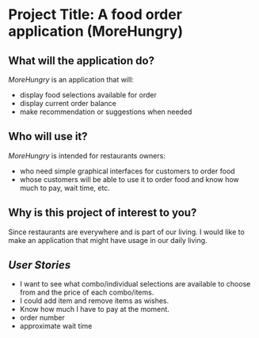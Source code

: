 # Project Title: A food order application (MoreHungry)

## What will the application do?

*MoreHungry*  is an application that will:
- display food selections available for order
- display current order balance
- make recommendation or suggestions when needed


## Who will use it?
*MoreHungry* is intended for restaurants owners:
- who need simple graphical interfaces for 
customers to order food
- whose customers will be able to use it to order food and
know how much to pay, wait time, etc.

## Why is this project of interest to you?

Since restaurants are everywhere and is part of our
living. I would like to make an application that 
might have usage in our daily living. 


## *User Stories*
- I want to see what combo/individual selections
  are available to choose from and the price of
  each combo/items.
- I could add item and remove items as wishes.
- Know how much I have to pay at the moment.
- order number
- approximate wait time

